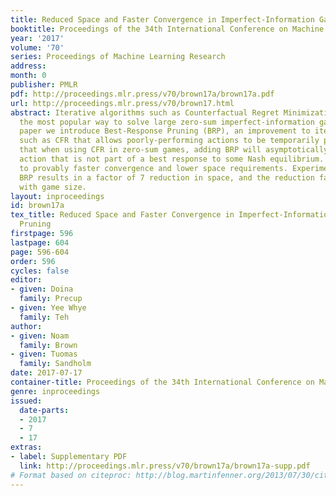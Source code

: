 ```yaml
---
title: Reduced Space and Faster Convergence in Imperfect-Information Games via Pruning
booktitle: Proceedings of the 34th International Conference on Machine Learning
year: '2017'
volume: '70'
series: Proceedings of Machine Learning Research
address: 
month: 0
publisher: PMLR
pdf: http://proceedings.mlr.press/v70/brown17a/brown17a.pdf
url: http://proceedings.mlr.press/v70/brown17.html
abstract: Iterative algorithms such as Counterfactual Regret Minimization (CFR) are
  the most popular way to solve large zero-sum imperfect-information games. In this
  paper we introduce Best-Response Pruning (BRP), an improvement to iterative algorithms
  such as CFR that allows poorly-performing actions to be temporarily pruned. We prove
  that when using CFR in zero-sum games, adding BRP will asymptotically prune any
  action that is not part of a best response to some Nash equilibrium. This leads
  to provably faster convergence and lower space requirements. Experiments show that
  BRP results in a factor of 7 reduction in space, and the reduction factor increases
  with game size.
layout: inproceedings
id: brown17a
tex_title: Reduced Space and Faster Convergence in Imperfect-Information Games via
  Pruning
firstpage: 596
lastpage: 604
page: 596-604
order: 596
cycles: false
editor:
- given: Doina
  family: Precup
- given: Yee Whye
  family: Teh
author:
- given: Noam
  family: Brown
- given: Tuomas
  family: Sandholm
date: 2017-07-17
container-title: Proceedings of the 34th International Conference on Machine Learning
genre: inproceedings
issued:
  date-parts:
  - 2017
  - 7
  - 17
extras:
- label: Supplementary PDF
  link: http://proceedings.mlr.press/v70/brown17a/brown17a-supp.pdf
# Format based on citeproc: http://blog.martinfenner.org/2013/07/30/citeproc-yaml-for-bibliographies/
---
```

